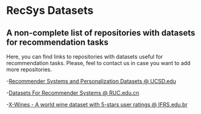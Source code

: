 # RecSys Datasets
## A non-complete list of repositories with datasets for recommendation tasks

Here, you can find links to repositories with datasets useful for recommendation tasks. Please, feel to contact us in case you want to add more repositories.

-[Recommender Systems and Personalization Datasets @ UCSD.edu](https://cseweb.ucsd.edu/~jmcauley/datasets.html)

-[Datasets For Recommender Systems @ RUC.edu.cn](https://github.com/RUCAIBox/RecSysDatasets)

-[X-Wines - A world wine dataset with 5-stars user ratings @ IFRS.edu.br](https://github.com/rogerioxavier/X-Wines)
